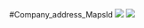 #Company_address_MapsId
![](https://lh3.googleusercontent.com/pw/AM-JKLW7tZmdYHsg0KnqiBwEzzNdPANpKKb6enuEzKOoW55MHC1o4e59D2bCIm-qcecys0wY5ofjZGkmxAFuOlYmLlnxkW-WTIraNSNA50Qj8v7G-FTGvRW4a4pDlFVapS4g98gUaJoIJwXotAK2ozQxd-WI=w376-h95-no?authuser=0)
![](https://lh3.googleusercontent.com/pw/AM-JKLXNbojA3yiGb2-ezE7ZDyCCzM91fxqJqBD727_pxTEPVENHvvy4qFL30KpSZNOK7npXPw_arMB4eOO0Pu2a_RTA9bNb1mGZpfwehL0sp8IEps-mlquJNyA3oXtYH-NhLM2cf5uq5vEw41aAdCX5XUvL=w927-h319-no?authuser=0)

